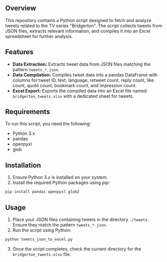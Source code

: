 ## Overview

This repository contains a Python script designed to fetch and analyze tweets related to the TV series "Bridgerton". The script collects tweets from JSON files, extracts relevant information, and compiles it into an Excel spreadsheet for further analysis.

## Features

- **Data Extraction:** Extracts tweet data from JSON files matching the pattern `tweets_*.json`.
- **Data Compilation:** Compiles tweet data into a pandas DataFrame with columns for tweet ID, text, language, retweet count, reply count, like count, quote count, bookmark count, and impression count.
- **Excel Export:** Exports the compiled data into an Excel file named `bridgerton_tweets.xlsx` with a dedicated sheet for tweets.

## Requirements

To run this script, you need the following:

- Python 3.x
- pandas
- openpyxl
- glob

## Installation

1. Ensure Python 3.x is installed on your system.
1. Install the required Python packages using pip:
```bash
pip install pandas openpyxl glob2
```

## Usage

1. Place your JSON files containing tweets in the directory `./tweets`. Ensure they match the pattern `tweets_*.json`.
1. Run the script using Python:
```bash
python tweets_json_to_excel.py
```
3. Once the script completes, check the current directory for the `bridgerton_tweets.xlsx` file.